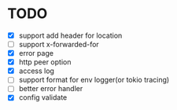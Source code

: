 # TODO

- [x] support add header for location
- [ ] support x-forwarded-for
- [x] error page
- [x] http peer option
- [x] access log
- [ ] support format for env logger(or tokio tracing)
- [ ] better error handler
- [x] config validate
